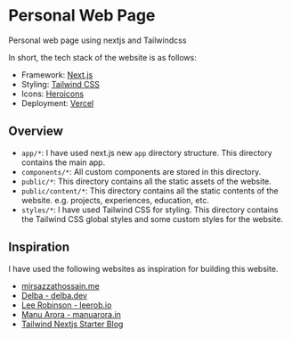 # Personal Web Page
 Personal web page using nextjs and Tailwindcss

In short, the tech stack of the website is as follows:

- Framework: [Next.js](https://nextjs.org/)
- Styling: [Tailwind CSS](https://tailwindcss.com/)
- Icons: [Heroicons](https://heroicons.com/)
- Deployment: [Vercel](https://vercel.com/)

## Overview
- `app/*`: I have used next.js new `app` directory structure. This directory contains the main app.
- `components/*`: All custom components are stored in this directory.
- `public/*`: This directory contains all the static assets of the website.
- `public/content/*`: This directory contains all the static contents of the website. e.g. projects, experiences, education, etc.
- `styles/*`: I have used Tailwind CSS for styling. This directory contains the Tailwind CSS global styles and some custom styles for the website.

## Inspiration

I have used the following websites as inspiration for building this website.
- [mirsazzathossain.me](https://www.mirsazzathossain.me/)
- [Delba - delba.dev](https://delba.dev/)
- [Lee Robinson - leerob.io](https://leerob.io/)
- [Manu Arora - manuarora.in](https://manuarora.in/)
- [Tailwind Nextjs Starter Blog](https://github.com/timlrx/tailwind-nextjs-starter-blog)